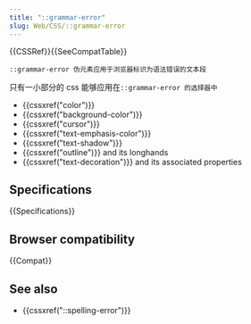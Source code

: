 ```yaml
---
title: "::grammar-error"
slug: Web/CSS/::grammar-error
---
```


{{CSSRef}}{{SeeCompatTable}}

`::grammar-error 伪元素应用于浏览器标识为语法错误的文本段`

只有一小部分的 css 能够应用在`::grammar-error 的选择器中`

- {{cssxref("color")}}
- {{cssxref("background-color")}}
- {{cssxref("cursor")}}
- {{cssxref("text-emphasis-color")}}
- {{cssxref("text-shadow")}}
- {{cssxref("outline")}} and its longhands
- {{cssxref("text-decoration")}} and its associated properties

## Specifications

{{Specifications}}

## Browser compatibility

{{Compat}}

## See also

- {{cssxref("::spelling-error")}}
